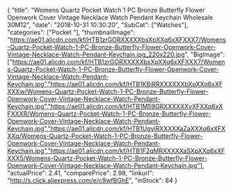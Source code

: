 {
	"title": "Womens Quartz Pocket Watch 1 PC Bronze Butterfly Flower Openwork Cover Vintage Necklace Watch Pendant Keychain Wholesale 30M12",
	"date": "2018-10-31 10:30:20",
	"SubCat": ["Watches"],
	"categories": ["Pocket "],
	"thumbnailImage": "https://ae01.alicdn.com/kf/HTB1zrGORXXXXXbsXpXXq6xXFXXX7/Womens-Quartz-Pocket-Watch-1-PC-Bronze-Butterfly-Flower-Openwork-Cover-Vintage-Necklace-Watch-Pendant-Keychain.jpg_220x220.jpg",
	"BigImage": ["https://ae01.alicdn.com/kf/HTB1zrGORXXXXXbsXpXXq6xXFXXX7/Womens-Quartz-Pocket-Watch-1-PC-Bronze-Butterfly-Flower-Openwork-Cover-Vintage-Necklace-Watch-Pendant-Keychain.jpg","https://ae01.alicdn.com/kf/HTB1KBiRRXXXXXXbXpXXq6xXFXXXw/Womens-Quartz-Pocket-Watch-1-PC-Bronze-Butterfly-Flower-Openwork-Cover-Vintage-Necklace-Watch-Pendant-Keychain.jpg","https://ae01.alicdn.com/kf/HTB1M59GRXXXXXXvXFXXq6xXFXXXR/Womens-Quartz-Pocket-Watch-1-PC-Bronze-Butterfly-Flower-Openwork-Cover-Vintage-Necklace-Watch-Pendant-Keychain.jpg","https://ae01.alicdn.com/kf/HTB1UgyiRXXXXXaZaXXXq6xXFXXXq/Womens-Quartz-Pocket-Watch-1-PC-Bronze-Butterfly-Flower-Openwork-Cover-Vintage-Necklace-Watch-Pendant-Keychain.jpg","https://ae01.alicdn.com/kf/HTB1F2qMRXXXXXaSXpXXq6xXFXXX5/Womens-Quartz-Pocket-Watch-1-PC-Bronze-Butterfly-Flower-Openwork-Cover-Vintage-Necklace-Watch-Pendant-Keychain.jpg"],
	"actualPrice": 2.41,
	"comparePrice": 2.98,
	"linkurl": "http://s.click.aliexpress.com/e/c9wfBGhE",
	"inStock": 84
}
